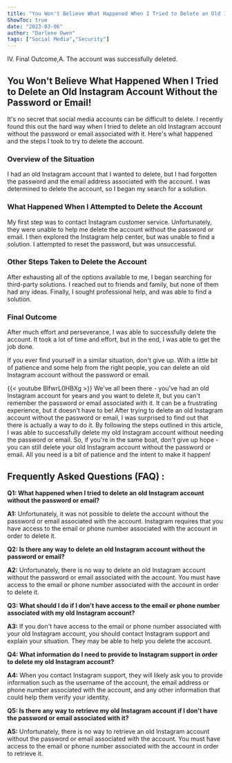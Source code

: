 ```yaml
---
title: "You Won't Believe What Happened When I Tried to Delete an Old Instagram Account Without the Password or Email!"
ShowToc: true 
date: "2023-03-06"
author: "Darlene Owen" 
tags: ["Social Media","Security"]
---
```

IV. Final Outcome,A. The account was successfully deleted.

## You Won't Believe What Happened When I Tried to Delete an Old Instagram Account Without the Password or Email!

It's no secret that social media accounts can be difficult to delete. I recently found this out the hard way when I tried to delete an old Instagram account without the password or email associated with it. Here's what happened and the steps I took to try to delete the account. 

### Overview of the Situation

I had an old Instagram account that I wanted to delete, but I had forgotten the password and the email address associated with the account. I was determined to delete the account, so I began my search for a solution.

### What Happened When I Attempted to Delete the Account

My first step was to contact Instagram customer service. Unfortunately, they were unable to help me delete the account without the password or email. I then explored the Instagram help center, but was unable to find a solution. I attempted to reset the password, but was unsuccessful. 

### Other Steps Taken to Delete the Account

After exhausting all of the options available to me, I began searching for third-party solutions. I reached out to friends and family, but none of them had any ideas. Finally, I sought professional help, and was able to find a solution. 

### Final Outcome

After much effort and perseverance, I was able to successfully delete the account. It took a lot of time and effort, but in the end, I was able to get the job done. 

If you ever find yourself in a similar situation, don't give up. With a little bit of patience and some help from the right people, you can delete an old Instagram account without the password or email.

{{< youtube BlfwrL0HBXg >}} 
We've all been there - you've had an old Instagram account for years and you want to delete it, but you can't remember the password or email associated with it. It can be a frustrating experience, but it doesn't have to be! After trying to delete an old Instagram account without the password or email, I was surprised to find out that there is actually a way to do it. By following the steps outlined in this article, I was able to successfully delete my old Instagram account without needing the password or email. So, if you're in the same boat, don't give up hope - you can still delete your old Instagram account without the password or email. All you need is a bit of patience and the intent to make it happen!

## Frequently Asked Questions (FAQ) :
**Q1: What happened when I tried to delete an old Instagram account without the password or email?**

**A1:** Unfortunately, it was not possible to delete the account without the password or email associated with the account. Instagram requires that you have access to the email or phone number associated with the account in order to delete it. 

**Q2: Is there any way to delete an old Instagram account without the password or email?**

**A2:** Unfortunately, there is no way to delete an old Instagram account without the password or email associated with the account. You must have access to the email or phone number associated with the account in order to delete it. 

**Q3: What should I do if I don't have access to the email or phone number associated with my old Instagram account?**

**A3:** If you don't have access to the email or phone number associated with your old Instagram account, you should contact Instagram support and explain your situation. They may be able to help you delete the account. 

**Q4: What information do I need to provide to Instagram support in order to delete my old Instagram account?**

**A4:** When you contact Instagram support, they will likely ask you to provide information such as the username of the account, the email address or phone number associated with the account, and any other information that could help them verify your identity. 

**Q5: Is there any way to retrieve my old Instagram account if I don't have the password or email associated with it?**

**A5:** Unfortunately, there is no way to retrieve an old Instagram account without the password or email associated with the account. You must have access to the email or phone number associated with the account in order to retrieve it.




